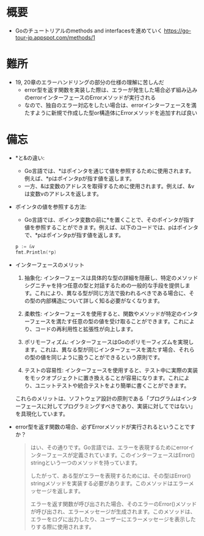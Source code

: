 # 概要
- Goのチュートリアルのmethods and interfacesを進めていく
https://go-tour-jp.appspot.com/methods/1

# 難所
- 19, 20章のエラーハンドリングの部分の仕様の理解に苦しんだ
    - error型を返す関数を実装した際は、エラーが発生した場合必ず組み込みのerrorインターフェースのErrorメソッドが実行される
    - なので、独自のエラー対応をしたい場合は、errorインターフェースを満たすように新規で作成した型or構造体にErrorメソッドを追加すれば良い

# 備忘
- *と&の違い:
    - Go言語では、*はポインタを通じて値を参照するために使用されます。例えば、*pはポインタpが指す値を返します。
    - 一方、&は変数のアドレスを取得するために使用されます。例えば、&vは変数vのアドレスを返します。

- ポインタの値を参照する方法:
    - Go言語では、ポインタ変数の前に*を置くことで、そのポインタが指す値を参照することができます。例えば、以下のコードでは、pはポインタで、*pはポインタpが指す値を返します。
    ```go
    p := &v
    fmt.Println(*p)
    ```

- インターフェースのメリット
    1. 抽象化: インターフェースは具体的な型の詳細を隠蔽し、特定のメソッドシグニチャを持つ任意の型と対話するための一般的な手段を提供します。これにより、異なる型が同じ方法で扱われるべきである場合に、その型の内部構造について詳しく知る必要がなくなります。

    2. 柔軟性: インターフェースを使用すると、関数やメソッドが特定のインターフェースを満たす任意の型の値を受け取ることができます。これにより、コードの再利用性と拡張性が向上します。

    3. ポリモーフィズム: インターフェースはGoのポリモーフィズムを実現します。これは、異なる型が同じインターフェースを満たす場合、それらの型の値を同じように扱うことができるという原則です。

    4. テストの容易性: インターフェースを使用すると、テスト中に実際の実装をモックオブジェクトに置き換えることが容易になります。これにより、ユニットテストや統合テストをより簡単に書くことができます。

    これらのメリットは、ソフトウェア設計の原則である「プログラムはインターフェースに対してプログラミングすべきであり、実装に対してではない」を具現化しています。

- error型を返す関数の場合、必ずErrorメソッドが実行されるということですか？
    >はい、その通りです。Go言語では、エラーを表現するためにerrorインターフェースが定義されています。このインターフェースはError() stringという一つのメソッドを持っています。
    >
    >したがって、ある型がエラーを表現するためには、その型はError() stringメソッドを実装する必要があります。このメソッドはエラーメッセージを返します。
    >
    >エラーを返す関数が呼び出された場合、そのエラーのError()メソッドが呼び出され、エラーメッセージが生成されます。このメソッドは、エラーをログに出力したり、ユーザーにエラーメッセージを表示したりする際に使用されます。
